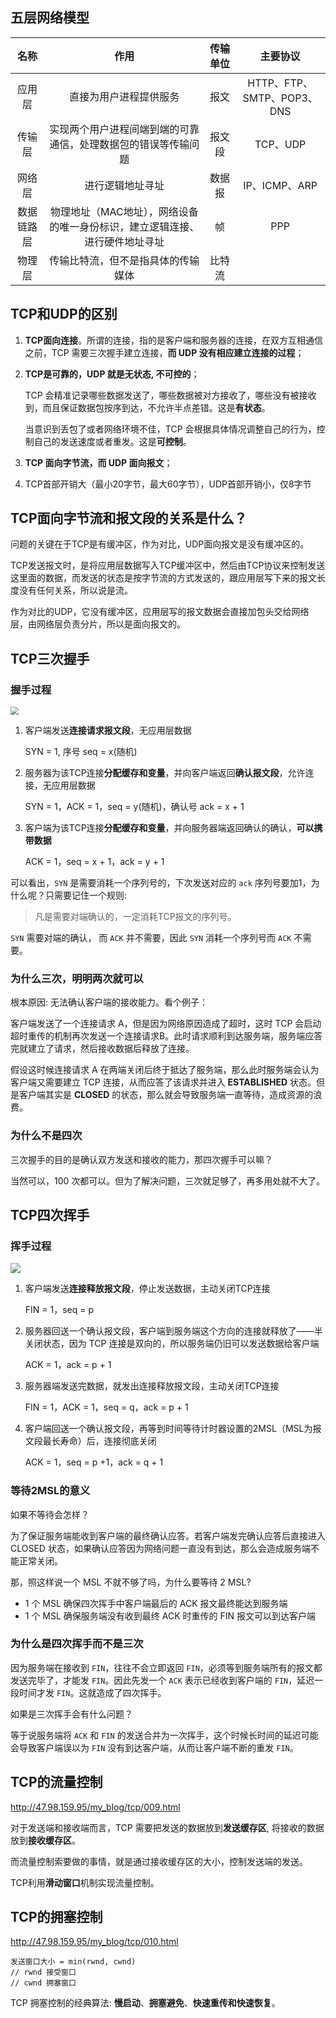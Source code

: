 ## 五层网络模型

|    名称    |                             作用                             | 传输单位 |          主要协议          |
| :--------: | :----------------------------------------------------------: | :------: | :------------------------: |
|   应用层   |                    直接为用户进程提供服务                    |   报文   | HTTP、FTP、SMTP、POP3、DNS |
|   传输层   | 实现两个用户进程间端到端的可靠通信，处理数据包的错误等传输问题 |  报文段  |          TCP、UDP          |
|   网络层   |                       进行逻辑地址寻址                       |  数据报  |       IP、ICMP、ARP        |
| 数据链路层 | 物理地址（MAC地址），网络设备的唯一身份标识，建立逻辑连接、进行硬件地址寻址 |    帧    |            PPP             |
|   物理层   |              传输比特流，但不是指具体的传输媒体              |  比特流  |                            |



## TCP和UDP的区别

1. **TCP面向连接**。所谓的连接，指的是客户端和服务器的连接，在双方互相通信之前，TCP 需要三次握手建立连接，**而 UDP 没有相应建立连接的过程**；

2. **TCP是可靠的，UDP 就是无状态, 不可控的**；

   TCP 会精准记录哪些数据发送了，哪些数据被对方接收了，哪些没有被接收到，而且保证数据包按序到达，不允许半点差错。这是**有状态**。

   当意识到丢包了或者网络环境不佳，TCP 会根据具体情况调整自己的行为，控制自己的发送速度或者重发。这是**可控制**。

3. **TCP 面向字节流，而 UDP 面向报文**；

4. TCP首部开销大（最小20字节，最大60字节），UDP首部开销小，仅8字节

## TCP面向字节流和报文段的关系是什么？

问题的关键在于TCP是有缓冲区，作为对比，UDP面向报文是没有缓冲区的。

TCP发送报文时，是将应用层数据写入TCP缓冲区中，然后由TCP协议来控制发送这里面的数据，而发送的状态是按字节流的方式发送的，跟应用层写下来的报文长度没有任何关系，所以说是流。

作为对比的UDP，它没有缓冲区，应用层写的报文数据会直接加包头交给网络层，由网络层负责分片，所以是面向报文的。

## TCP三次握手

### 握手过程

<img src="http://47.98.159.95/my_blog/tcp/001.jpg" style="zoom: 80%;" />

1. 客户端发送**连接请求报文段**，无应用层数据

   SYN = 1,  序号 seq = x(随机)

2. 服务器为该TCP连接**分配缓存和变量**，并向客户端返回**确认报文段**，允许连接，无应用层数据

   SYN = 1，ACK = 1，seq = y(随机)，确认号 ack = x + 1

3. 客户端为该TCP连接**分配缓存和变量**，并向服务器端返回确认的确认，**可以携带数据**

   ACK = 1，seq = x + 1，ack = y + 1

可以看出，`SYN` 是需要消耗一个序列号的，下次发送对应的 `ack` 序列号要加1，为什么呢？只需要记住一个规则:

> 凡是需要对端确认的，一定消耗TCP报文的序列号。

`SYN` 需要对端的确认， 而 `ACK` 并不需要，因此 `SYN` 消耗一个序列号而 `ACK` 不需要。

### 为什么三次，明明两次就可以

根本原因: 无法确认客户端的接收能力。看个例子：

客户端发送了一个连接请求 A，但是因为网络原因造成了超时，这时 TCP 会启动超时重传的机制再次发送一个连接请求B。此时请求顺利到达服务端，服务端应答完就建立了请求，然后接收数据后释放了连接。

假设这时候连接请求 A 在两端关闭后终于抵达了服务端，那么此时服务端会认为客户端又需要建立 TCP 连接，从而应答了该请求并进入 **ESTABLISHED** 状态。但是客户端其实是 **CLOSED** 的状态，那么就会导致服务端一直等待，造成资源的浪费。

### 为什么不是四次

三次握手的目的是确认双方发送和接收的能力，那四次握手可以嘛？

当然可以，100 次都可以。但为了解决问题，三次就足够了，再多用处就不大了。

## TCP四次挥手

### 挥手过程

![](http://47.98.159.95/my_blog/tcp/002.jpg)

1. 客户端发送**连接释放报文段**，停止发送数据，主动关闭TCP连接

   FIN = 1，seq = p

2. 服务器回送一个确认报文段，客户端到服务端这个方向的连接就释放了——半关闭状态，因为 TCP 连接是双向的，所以服务端仍旧可以发送数据给客户端

   ACK = 1，ack = p + 1

3. 服务器端发送完数据，就发出连接释放报文段，主动关闭TCP连接

   FIN = 1，ACK = 1，seq = q，ack = p + 1

4. 客户端回送一个确认报文段，再等到时间等待计时器设置的2MSL（MSL为报文段最长寿命）后，连接彻底关闭

   ACK = 1，seq = p +1，ack = q + 1

### 等待2MSL的意义

如果不等待会怎样？

为了保证服务端能收到客户端的最终确认应答。若客户端发完确认应答后直接进入 CLOSED 状态，如果确认应答因为网络问题一直没有到达，那么会造成服务端不能正常关闭。

那，照这样说一个 MSL 不就不够了吗，为什么要等待 2 MSL?

- 1 个 MSL 确保四次挥手中客户端最后的 ACK 报文最终能达到服务端
- 1 个 MSL 确保服务端没有收到最终 ACK 时重传的 FIN 报文可以到达客户端

### 为什么是四次挥手而不是三次

因为服务端在接收到 `FIN`，往往不会立即返回 `FIN`，必须等到服务端所有的报文都发送完毕了，才能发 `FIN`。因此先发一个 `ACK` 表示已经收到客户端的 `FIN`，延迟一段时间才发 `FIN`。这就造成了四次挥手。

如果是三次挥手会有什么问题？

等于说服务端将 `ACK` 和 `FIN` 的发送合并为一次挥手，这个时候长时间的延迟可能会导致客户端误以为 `FIN` 没有到达客户端，从而让客户端不断的重发 `FIN`。

## TCP的流量控制

http://47.98.159.95/my_blog/tcp/009.html

对于发送端和接收端而言，TCP 需要把发送的数据放到**发送缓存区**, 将接收的数据放到**接收缓存区**。

而流量控制索要做的事情，就是通过接收缓存区的大小，控制发送端的发送。

TCP利用**滑动窗口**机制实现流量控制。

## TCP的拥塞控制

http://47.98.159.95/my_blog/tcp/010.html

```text
发送窗口大小 = min(rwnd, cwnd)
// rwnd 接受窗口
// cwnd 拥塞窗口
```

TCP 拥塞控制的经典算法: **慢启动**、**拥塞避免**、**快速重传和快速恢复**。